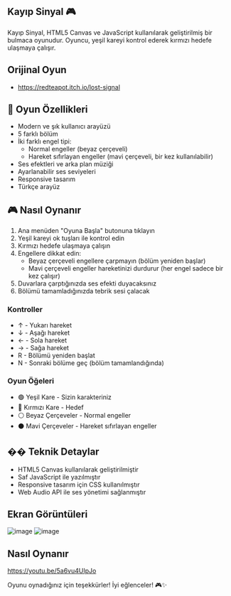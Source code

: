 ## Kayıp Sinyal 🎮

Kayıp Sinyal, HTML5 Canvas ve JavaScript kullanılarak geliştirilmiş bir bulmaca oyunudur. Oyuncu, yeşil kareyi kontrol ederek kırmızı hedefe ulaşmaya çalışır.

## Orijinal Oyun

- https://redteapot.itch.io/lost-signal

## 🎯 Oyun Özellikleri

- Modern ve şık kullanıcı arayüzü
- 5 farklı bölüm
- İki farklı engel tipi:
  - Normal engeller (beyaz çerçeveli)
  - Hareket sıfırlayan engeller (mavi çerçeveli, bir kez kullanılabilir)
- Ses efektleri ve arka plan müziği
- Ayarlanabilir ses seviyeleri
- Responsive tasarım
- Türkçe arayüz

## 🎮 Nasıl Oynanır

1. Ana menüden "Oyuna Başla" butonuna tıklayın
2. Yeşil kareyi ok tuşları ile kontrol edin
3. Kırmızı hedefe ulaşmaya çalışın
4. Engellere dikkat edin:
   - Beyaz çerçeveli engellere çarpmayın (bölüm yeniden başlar)
   - Mavi çerçeveli engeller hareketinizi durdurur (her engel sadece bir kez çalışır)
5. Duvarlara çarptığınızda ses efekti duyacaksınız
6. Bölümü tamamladığınızda tebrik sesi çalacak

### Kontroller

- ↑ - Yukarı hareket
- ↓ - Aşağı hareket
- ← - Sola hareket
- → - Sağa hareket
- R - Bölümü yeniden başlat
- N - Sonraki bölüme geç (bölüm tamamlandığında)

### Oyun Öğeleri

- 🟢 Yeşil Kare - Sizin karakteriniz
- 🔴 Kırmızı Kare - Hedef
- ⚪ Beyaz Çerçeveler - Normal engeller
- ⚫ Mavi Çerçeveler - Hareket sıfırlayan engeller

## ��️ Teknik Detaylar

- HTML5 Canvas kullanılarak geliştirilmiştir
- Saf JavaScript ile yazılmıştır
- Responsive tasarım için CSS kullanılmıştır
- Web Audio API ile ses yönetimi sağlanmıştır


## Ekran Görüntüleri

![image](https://github.com/user-attachments/assets/d9615829-a067-49fe-8e90-f59f1238b74c)
![image](https://github.com/user-attachments/assets/3593eda1-7fc0-44c9-87a6-ea0033304426)

## Nasıl Oynanır
https://youtu.be/5a6vu4UIpJo

Oyunu oynadığınız için teşekkürler! İyi eğlenceler! 🎮✨ 
